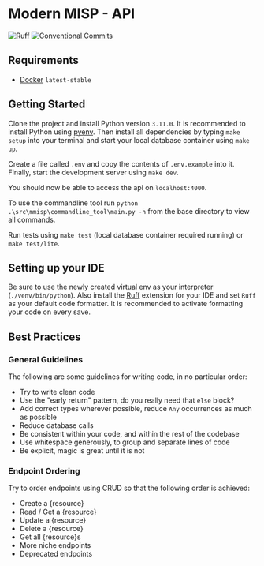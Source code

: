 # Modern MISP - API

[![Ruff](https://img.shields.io/endpoint?url=https://raw.githubusercontent.com/astral-sh/ruff/main/assets/badge/v2.json)](https://github.com/astral-sh/ruff) [![Conventional Commits](https://img.shields.io/badge/Conventional_Commits-1.0.0-orange.svg)](https://conventionalcommits.org)

## Requirements

- [Docker](https://www.docker.com) `latest-stable`

## Getting Started

Clone the project and install Python version `3.11.0`. It is recommended to install Python using [pyenv](https://github.com/pyenv/pyenv#installation). Then install all dependencies by typing `make setup` into your terminal and start your local database container using `make up`.

Create a file called `.env` and copy the contents of `.env.example` into it. Finally, start the development server using `make dev`.

You should now be able to access the api on `localhost:4000`.

To use the commandline tool run `python .\src\mmisp\commandline_tool\main.py -h` from the base directory to view all commands.

Run tests using `make test` (local database container required running) or `make test/lite`.

## Setting up your IDE

Be sure to use the newly created virtual env as your interpreter (`./venv/bin/python`). Also install the [Ruff](https://docs.astral.sh/ruff/integrations/) extension for your IDE and set `Ruff` as your default code formatter. It is recommended to activate formatting your code on every save.

## Best Practices

### General Guidelines

The following are some guidelines for writing code, in no particular order:

- Try to write clean code
- Use the "early return" pattern, do you really need that `else` block?
- Add correct types wherever possible, reduce `Any` occurrences as much as possible
- Reduce database calls
- Be consistent within your code, and within the rest of the codebase
- Use whitespace generously, to group and separate lines of code
- Be explicit, magic is great until it is not

### Endpoint Ordering

Try to order endpoints using CRUD so that the following order is achieved:

- Create a {resource}
- Read / Get a {resource}
- Update a {resource}
- Delete a {resource}
- Get all {resource}s
- More niche endpoints
- Deprecated endpoints
